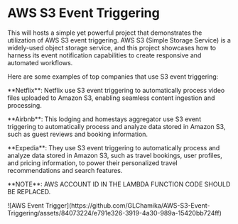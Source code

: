 # AWS S3 Event Triggering

This will hosts a simple yet powerful project that demonstrates the utilization of AWS S3 event triggering. AWS S3 (Simple Storage Service) is a widely-used object storage service, and this project showcases how to harness its event notification capabilities to create responsive and automated workflows.
<p></p>
<p></p>
Here are some examples of top companies that use S3 event triggering:
<p></p>
**Netflix**: Netflix use S3 event triggering to automatically process video files uploaded to Amazon S3, enabling seamless content ingestion and processing.
<p></p>
**Airbnb**: This lodging and homestays aggregator use S3 event triggering to automatically process and analyze data stored in Amazon S3, such as guest reviews and booking information.
<p></p>
**Expedia**: They use S3 event triggering to automatically process and analyze data stored in Amazon S3, such as travel bookings, user profiles, and pricing information, to power their personalized travel recommendations and search features.
<p></p>
**NOTE**: AWS ACCOUNT ID IN THE LAMBDA FUNCTION CODE SHOULD BE REPLACED.

<p></p>
<p></p>
![AWS Event Trigger](https://github.com/GLChamika/AWS-S3-Event-Triggering/assets/84073224/e791e326-3919-4a30-989a-15420bb724ff)
